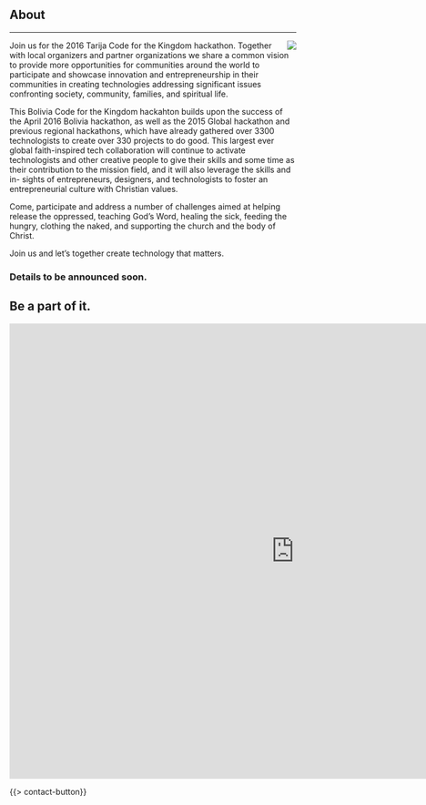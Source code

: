 ﻿## About
---
<img src="{{assets}}/images/earth.jpg" style="float:right"/>

Join us for the  2016 Tarija Code for the Kingdom hackathon. Together with local organizers and partner organizations we share a common vision to provide more opportunities for communities around the world to participate and showcase innovation and entrepreneurship in their communities in creating technologies addressing significant issues confronting society, community, families, and spiritual life.

This Bolivia Code for the Kingdom hackahton builds upon the success of the April 2016 Bolivia hackathon, as well as the 2015 Global hackathon and previous regional hackathons, which have already gathered over 3300 technologists to create over 330 projects to do good. This largest ever global faith-inspired tech collaboration will continue to activate technologists and other creative people to give their skills and some time as their contribution to the mission field, and it will also leverage the skills and in- sights of entrepreneurs, designers, and technologists to foster an entrepreneurial culture with Christian values.

Come, participate and address a number of challenges aimed at helping release the oppressed, teaching God’s Word, healing the sick, feeding the hungry, clothing the naked, and supporting the church and the body of Christ. 

Join us and let’s together create technology that matters.

### Details to be announced soon. 

## Be a part of it.

<iframe src="https://docs.google.com/forms/d/1QQNqjU3Ua_Y7vZ5NR6Y2TVcblwbk0QNczbaR-bXis1c/viewform?embedded=true" width="1000" height="800" frameborder="0" marginheight="0" marginwidth="0">Loading...</iframe>

{{> contact-button}}
